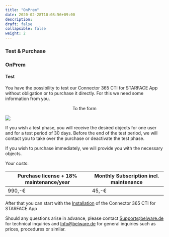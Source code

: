 ```yaml
---
title: "OnPrem"
date: 2020-02-28T10:08:56+09:00
description: 
draft: false
collapsible: false
weight: 2
---
```

### Test & Purchase

### OnPrem

#### Test
You have the possibility to test our Connector 365 CTI for STARFACE App without obligation or to purchase it directly. For this we need some information from you.

<p style="text-align: center;">
To the form
</p>

[<img src="/images/apps/Forms_CTI.png">](https://forms.office.com/Pages/ResponsePage.aspx?id=wbg8p1B5wk60E37fEWJ6gK10RbLPyuxOs2bKXXZxm8JUM0tNOEJVMlIxUkpOQzJTN0owME5OV0wwNy4u)

If you wish a test phase, you will receive the desired objects for one user and for a test period of 30 days. Before the end of the test period, we will contact you to take over the purchase or deactivate the test phase.

If you wish to purchase immediately, we will provide you with the necessary objects.

Your costs:

| Purchase license + 18% maintenance/year | Monthly Subscription incl. maintenance |
|-----------------------------------------|----------------------------------------|
|990,-€                                   | 45,-€                                  |

After that you can start with the [Installation](/en-us/apps/cti-for-starface/first-steps/installation/) of the Connector 365 CTI for STARFACE App

Should any questions arise in advance, please contact Support@belware.de for technical inquiries and Info@belware.de for general inquiries such as prices, procedures or similar.





